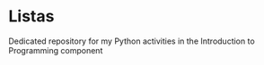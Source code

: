 # Listas
Dedicated repository for my Python activities in the Introduction to Programming component
